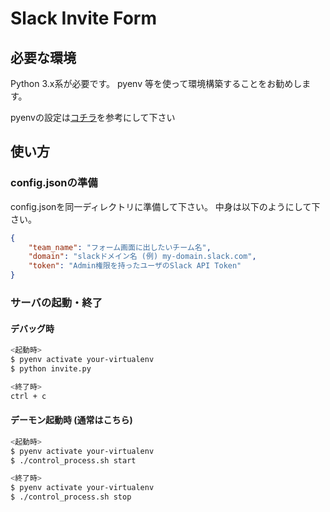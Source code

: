 # Slack Invite Form

## 必要な環境

Python 3.x系が必要です。
pyenv 等を使って環境構築することをお勧めします。

pyenvの設定は[コチラ](http://qiita.com/la_luna_azul/items/3f64016feaad1722805c)を参考にして下さい

## 使い方

### config.jsonの準備
config.jsonを同一ディレクトリに準備して下さい。
中身は以下のようにして下さい。

```json:config.json
{
    "team_name": "フォーム画面に出したいチーム名",
    "domain": "slackドメイン名 (例) my-domain.slack.com",
    "token": "Admin権限を持ったユーザのSlack API Token"
}
```

### サーバの起動・終了

#### デバッグ時

```bash
<起動時>
$ pyenv activate your-virtualenv
$ python invite.py

<終了時>
ctrl + c
```

#### デーモン起動時 (通常はこちら)

```bash
<起動時>
$ pyenv activate your-virtualenv
$ ./control_process.sh start

<終了時>
$ pyenv activate your-virtualenv
$ ./control_process.sh stop
```
